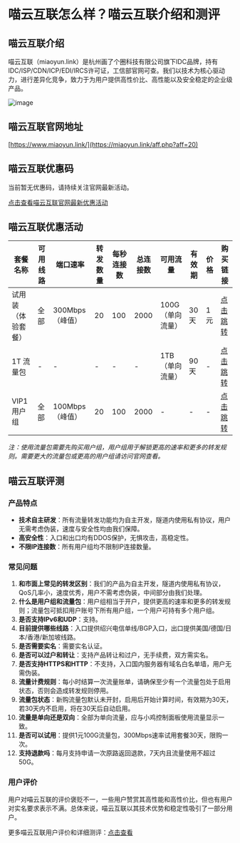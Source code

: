 # 喵云互联怎么样？喵云互联介绍和测评

## 喵云互联介绍

喵云互联（miaoyun.link）是杭州画了个圈科技有限公司旗下IDC品牌，持有IDC/ISP/CDN/ICP/EDI/IRCS许可证，工信部官网可查。我们以技术为核心驱动力，进行差异化竞争，致力于为用户提供高性价比、高性能以及安全稳定的企业级产品。

![image](https://github.com/ldpeek6ie/miaoyun/assets/169755930/37b28842-f7a6-4fda-8913-cc421c956590)

## 喵云互联官网地址

[https://www.miaoyun.link/](https://miaoyun.link/aff.php?aff=20)

## 喵云互联优惠码

当前暂无优惠码，请持续关注官网最新活动。

[点击查看喵云互联官网最新优惠活动](https://miaoyun.link/aff.php?aff=20)

## 喵云互联优惠活动

| 套餐名称        | 可用线路         | 端口速率        | 转发数量 | 每秒连接数 | 总连接数 | 可用流量        | 有效期 | 价格  | 购买链接 |
| --------------- | ---------------- | --------------- | -------- | ---------- | -------- | --------------- | ------ | ----- | -------- |
| 试用装（体验套餐）| 全部             | 300Mbps（峰值） | 20       | 100        | 2000     | 100G（单向流量）| 30天   | 1元   | [点击跳转](https://miaoyun.link/aff.php?aff=20) |
| 1T 流量包       | -                | -               | -        | -          | -        | 1TB（单向流量） | 90天   | -     | [点击跳转](https://miaoyun.link/aff.php?aff=20) |
| VIP1 用户组     | 全部             | 100Mbps（峰值） | 20       | 100        | 2000     | -               | -      | -     | [点击跳转](https://miaoyun.link/aff.php?aff=20) |

*注：使用流量包需要先购买用户组，用户组用于解锁更高的速率和更多的转发规则。需要更大的流量包或更高的用户组请访问官网查看。*

## 喵云互联评测

### 产品特点

- **技术自主研发**：所有流量转发功能均为自主开发，隧道内使用私有协议，用户无需考虑伪装，速度与安全性均由我们保障。
- **高安全性**：入口和出口均有DDOS保护，无惧攻击，高稳定性。
- **不限IP连接数**：所有用户组均不限制IP连接数量。

### 常见问题

1. **和市面上常见的转发区别**：我们的产品为自主开发，隧道内使用私有协议，QoS几率小，速度优秀，用户不需考虑伪装，中间部分由我们处理。
2. **什么是用户组和流量包**：用户组相当于开户，提供更高的速率和更多的转发规则；流量包可抵扣用户账号下所有用户组，一个用户可持有多个用户组。
3. **是否支持IPv6和UDP**：支持。
4. **目前提供哪些线路**：入口提供绍兴电信单线/BGP入口，出口提供美国/德国/日本/香港/新加坡线路。
5. **是否需要实名**：需要实名认证。
6. **是否可以过户和转让**：支持产品转让和过户，无手续费，双方需实名。
7. **是否支持HTTPS和HTTP**：不支持，入口国内服务器有域名白名单墙，用户无需伪装。
8. **流量计费规则**：每小时结算一次流量账单，请确保至少有一个流量包处于启用状态，否则会造成转发规则停用。
9. **流量包状态**：新购流量包默认未开封，启用后开始计算时间，有效期为30天，若30天内不启用，将在30天后自动启用。
10. **流量是单向还是双向**：全部为单向流量，应与小鸡控制面板使用流量显示一致。
11. **是否可以试用**：提供1元100G流量包，300Mbps速率试用套餐30天，限购一次。
12. **支持退款吗**：每月支持申请一次原路返回退款，7天内且流量使用不超过50G。

### 用户评价

用户对喵云互联的评价褒贬不一，一些用户赞赏其高性能和高性价比，但也有用户对实名要求表示不满。总体来说，喵云互联以其技术优势和稳定性吸引了一部分用户。

更多喵云互联用户评价和详细测评：[点击查看](https://miaoyun.link/aff.php?aff=20)
